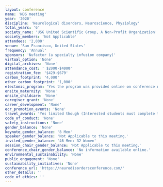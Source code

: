 ```yaml
---
layout: conference 
name: 'NDS meeting'
year: '2020'
discipline: 'Neurological disorders, Neuroscience, Physiology'
total_years: '6'
society_name: 'USG United Scientific Group, A Non-Profit Organization'
society_members: 'Not Applicable'
attendees: '2,000'
venue: 'San Francisco, United States'
frequency: 'Annual'
sponsors: 'Nufactor (a specialty infusion company)'
virtual_option: 'None'
digital_archives: 'None'
attendance_cost: ' $2000-$4000'
registration_fee: '$429-$679'
carbon_footprint: '4,000'
other_carbon_footprint: '1,000'
electonic_program: 'Yes the program was provided online on conference website.'
onsite_maternity: 'None'
onsite_childcare: 'None'
caregiver_grant: 'None'
career_development: 'None'
ecr_promotion_events: 'None'
travel_awards: 'Yes limited though (Interested students must complete the below application for the NDS-2020 Student Fellowship     Fellows are required to present a scientific poster. A poster title and abstract are due at the time of the application.     All applications will be reviewed by the scientific review committee and the accepted students will be notified quickly if they are accepted for the NDS-2020 Student Fellowship     Accepted NDS-2020 Student Fellows will receive a discounted conference rate upto 30percent waiver on registration fee, which must be paid before/by June 05, 2020.     Limited to 20 fellowship     All accepted NDS-2020 Student Fellows will be asked to help promote the conference onsite at their college, and throughout their social media networks.     Students not accepted for the NDS-2020 Student Fellowship, can register by paying full registration fee)'
code_of_conduct: 'None'
safety_instructions: 'None'
gender_balance: 'None'
keynote_gender_balance: '8 Men'
speaker_gender_balance: 'Not Applicable to this meeting.'
invited_gender_balance: '46 Men: 32 Women'
session_chair_gender_balance: 'Not Applicable to this meeting.'
conference_chair_gender_balance: 'No information available online.'
environmental_sustainability: 'None'
public_engagement: 'None'
sustainability_initiatives: 'None'
conference_url: 'https://neurodisordersconference.com/'
other_details: ''
code_of_ethics: ''
---
```

